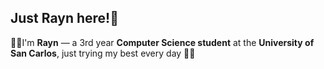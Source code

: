 ## Just Rayn here!👋  

🌱🌱I'm **Rayn** — a 3rd year **Computer Science student** at the **University of San Carlos**, just trying my best every day 🌱🌱
